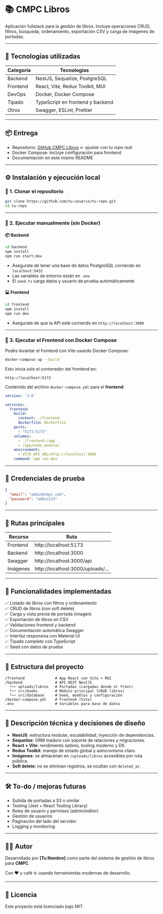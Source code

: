 # 📚 CMPC Libros

Aplicación fullstack para la gestión de libros. Incluye operaciones CRUD, filtros, búsqueda, ordenamiento, exportación CSV y carga de imágenes de portadas.

---

## 🚀 Tecnologías utilizadas

| Categoría   | Tecnologías                          |
|-------------|--------------------------------------|
| Backend     | NestJS, Sequelize, PostgreSQL        |
| Frontend    | React, Vite, Redux Toolkit, MUI      |
| DevOps      | Docker, Docker Compose               |
| Tipado      | TypeScript en frontend y backend     |
| Otros       | Swagger, ESLint, Prettier            |

---

## 📦 Entrega

- Repositorio: [GitHub CMPC Libros](https://github.com/tu-usuario/tu-repo) ← *ajustar con tu repo real*
- Docker Compose: incluye configuración para frontend
- Documentación en este mismo README

---

## ⚙️ Instalación y ejecución local

### 🔸 1. Clonar el repositorio

```bash
git clone https://github.com/tu-usuario/tu-repo.git
cd tu-repo
```

---

### 🔸 2. Ejecutar manualmente (sin Docker)

#### 📦 Backend

```bash
cd backend
npm install
npm run start:dev
```

- Asegurate de tener una base de datos PostgreSQL corriendo en `localhost:5432`
- Las variables de entorno están en `.env`
- El `seed.ts` carga datos y usuario de prueba automáticamente

#### 💻 Frontend

```bash
cd frontend
npm install
npm run dev
```

- Asegurate de que la API esté corriendo en `http://localhost:3000`

---

### 🔸 3. Ejecutar el Frontend con Docker Compose

Podés levantar el frontend con Vite usando Docker Compose:

```bash
docker-compose up --build
```

Esto inicia solo el contenedor del frontend en:

```
http://localhost:5173
```

Contenido del archivo `docker-compose.yml` para el **frontend**:

```yaml
version: '3.8'

services:
  frontend:
    build:
      context: ./frontend
      dockerfile: Dockerfile
    ports:
      - "5173:5173"
    volumes:
      - ./frontend:/app
      - /app/node_modules
    environment:
      - VITE_API_URL=http://localhost:3000
    command: npm run dev
```

---

## 🔐 Credenciales de prueba

```json
{
  "email": "admin@cmpc.com",
  "password": "admin123"
}
```

---

## 🔎 Rutas principales

| Recurso    | Ruta                              |
|------------|-----------------------------------|
| Frontend   | http://localhost:5173             |
| Backend    | http://localhost:3000             |
| Swagger    | http://localhost:3000/api         |
| Imágenes   | http://localhost:3000/uploads/... |

---

## 🧪 Funcionalidades implementadas

✅ Listado de libros con filtros y ordenamiento  
✅ CRUD de libros (con soft delete)  
✅ Carga y vista previa de portada (imagen)  
✅ Exportación de libros en CSV  
✅ Validaciones frontend y backend  
✅ Documentación automática Swagger  
✅ Interfaz responsiva con Material UI  
✅ Tipado completo con TypeScript  
✅ Seed con datos de prueba  

---

## 📁 Estructura del proyecto

```
/frontend              # App React con Vite + MUI
/backend               # API REST NestJS
  └── uploads/libros   # Portadas (cargadas desde el front)
  └── src/books        # Módulo principal (CRUD libros)
  └── src/database     # Seed, modelos y configuración
/docker-compose.yml    # Frontend (Vite)
.env                   # Variables para base de datos
```

---

## 🧠 Descripción técnica y decisiones de diseño

- **NestJS**: estructura modular, escalabilidad, inyección de dependencias.
- **Sequelize**: ORM maduro con soporte de relaciones y migraciones.
- **React + Vite**: rendimiento óptimo, tooling moderno y DX.
- **Redux Toolkit**: manejo de estado global y asincronismo claro.
- **Imágenes**: se almacenan en `/uploads/libros` accesibles por ruta pública.
- **Soft delete**: no se eliminan registros, se ocultan con `deleted_at`.

---

## 🛠 To-do / mejoras futuras

- Subida de portadas a S3 o similar
- Testing (Jest + React Testing Library)
- Roles de usuario y permisos (admin/editor)
- Gestión de usuarios
- Paginación del lado del servidor
- Logging y monitoring

---

## 👨‍💻 Autor

Desarrollado por **[Tu Nombre]** como parte del sistema de gestión de libros para **CMPC**.

Con ❤️ y café ☕ usando herramientas modernas de desarrollo.

---

## 📝 Licencia

Este proyecto está licenciado bajo MIT.